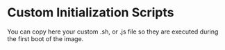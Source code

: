 # Custom Initialization Scripts

You can copy here your custom .sh, or .js file so they are executed during the
first boot of the image.

